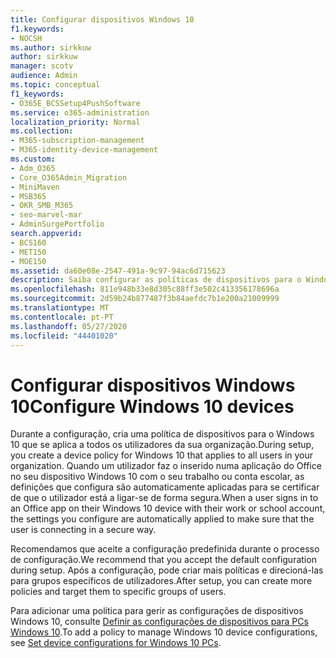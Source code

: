 ```yaml
---
title: Configurar dispositivos Windows 10
f1.keywords:
- NOCSH
ms.author: sirkkuw
author: sirkkuw
manager: scotv
audience: Admin
ms.topic: conceptual
f1_keywords:
- O365E_BCSSetup4PushSoftware
ms.service: o365-administration
localization_priority: Normal
ms.collection:
- M365-subscription-management
- M365-identity-device-management
ms.custom:
- Adm_O365
- Core_O365Admin_Migration
- MiniMaven
- MSB365
- OKR_SMB_M365
- seo-marvel-mar
- AdminSurgePortfolio
search.appverid:
- BCS160
- MET150
- MOE150
ms.assetid: da60e08e-2547-491a-9c97-94ac6d715623
description: Saiba configurar as políticas de dispositivos para o Windows 10 que se aplicam a todos os utilizadores da sua organização, garantindo que se conectam de forma segura.
ms.openlocfilehash: 811e948b33e8d305c88ff3e502c413356178696a
ms.sourcegitcommit: 2d59b24b877487f3b84aefdc7b1e200a21009999
ms.translationtype: MT
ms.contentlocale: pt-PT
ms.lasthandoff: 05/27/2020
ms.locfileid: "44401020"
---
```

# <a name="configure-windows-10-devices"></a><span data-ttu-id="75035-103">Configurar dispositivos Windows 10</span><span class="sxs-lookup"><span data-stu-id="75035-103">Configure Windows 10 devices</span></span>

<span data-ttu-id="75035-104">Durante a configuração, cria uma política de dispositivos para o Windows 10 que se aplica a todos os utilizadores da sua organização.</span><span class="sxs-lookup"><span data-stu-id="75035-104">During setup, you create a device policy for Windows 10 that applies to all users in your organization.</span></span> <span data-ttu-id="75035-105">Quando um utilizador faz o inserido numa aplicação do Office no seu dispositivo Windows 10 com o seu trabalho ou conta escolar, as definições que configura são automaticamente aplicadas para se certificar de que o utilizador está a ligar-se de forma segura.</span><span class="sxs-lookup"><span data-stu-id="75035-105">When a user signs in to an Office app on their Windows 10 device with their work or school account, the settings you configure are automatically applied to make sure that the user is connecting in a secure way.</span></span>
  
<span data-ttu-id="75035-106">Recomendamos que aceite a configuração predefinida durante o processo de configuração.</span><span class="sxs-lookup"><span data-stu-id="75035-106">We recommend that you accept the default configuration during setup.</span></span> <span data-ttu-id="75035-107">Após a configuração, pode criar mais políticas e direcioná-las para grupos específicos de utilizadores.</span><span class="sxs-lookup"><span data-stu-id="75035-107">After setup, you can create more policies and target them to specific groups of users.</span></span>
  
<span data-ttu-id="75035-108">Para adicionar uma política para gerir as configurações de dispositivos Windows 10, consulte [Definir as configurações de dispositivos para PCs Windows 10](protection-settings-for-windows-10-pcs.md).</span><span class="sxs-lookup"><span data-stu-id="75035-108">To add a policy to manage Windows 10 device configurations, see [Set device configurations for Windows 10 PCs](protection-settings-for-windows-10-pcs.md).</span></span>
  

